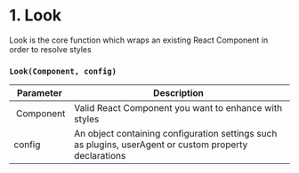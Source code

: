 # 1. Look
Look is the core function which wraps an existing React Component in order to resolve styles

### `Look(Component, config)`
| Parameter | Description |
| --------- | ----------- |
| Component | Valid React Component you want to enhance with styles |
| config    | An object containing configuration settings such as plugins, userAgent or custom property declarations |
